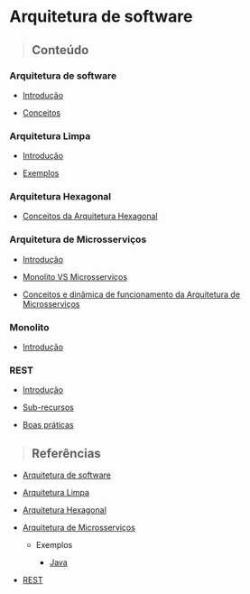# Arquitetura de software

> ## **Conteúdo**

### Arquitetura de software

* [Introdução](./introducao.md)

* [Conceitos](./conceitos.md)

### Arquitetura Limpa

* [Introdução](./clean-architecture/introducao.md)

* [Exemplos](./clean-architecture/exemples.md)

### Arquitetura Hexagonal

* [Conceitos da Arquitetura Hexagonal](./hexagonal-architecture/conceitos.md)

### Arquitetura de Microsserviços

* [Introdução](./microservices-architecture/introducao.md)

* [Monolito VS Microsserviços](./microservices-architecture/monolito-vs-microsservico.md)

* [Conceitos e dinâmica de funcionamento da Arquitetura de Microsserviços](./microservices-architecture/conceitos.md)

### Monolito

* [Introdução](./monolith/introducao.md)

### REST

* [Introdução](./rest/introducao.md)

* [Sub-recursos](./rest/sub-recursos.md)

* [Boas práticas](./rest/boas-praticas.md)

> ## **Referências**

* [Arquitetura de software](./references.md)

* [Arquitetura Limpa](./clean-architecture/references.md)

* [Arquitetura Hexagonal](./hexagonal-architecture/references.md)

* [Arquitetura de Microsserviços](./microservices-architecture/references.md)

  * Exemplos

    * [Java](./microservices-architecture/examples/java/references.md)

* [REST](./rest/references.md)
